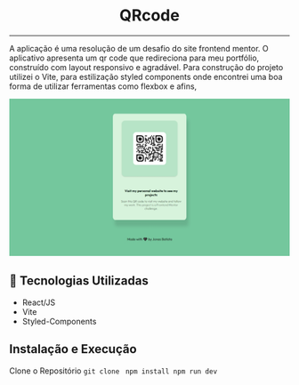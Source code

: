 
<h1 align="center">QRcode</h1>
<hr />
<p>
  A aplicação é uma resolução de um desafio do site frontend mentor. O
  aplicativo apresenta um qr code que redireciona para meu portfólio, construído
  com layout responsivo e agradável. Para construção do projeto utilizei o Vite,
  para estilização styled components onde encontrei uma boa forma de utilizar
  ferramentas como flexbox e afins,
</p>
 <img src="/src/assets/3.jpg" alt="" />
<br />
<h2>🔧 Tecnologias Utilizadas</h2>
<ul>
  <li>React/JS</li>
  <li>Vite</li>
  <li>Styled-Components</li>
</ul>

<h2>Instalação e Execução</h2>
Clone o Repositório
<code>git clone </code>
<code>npm install npm run dev</code>
